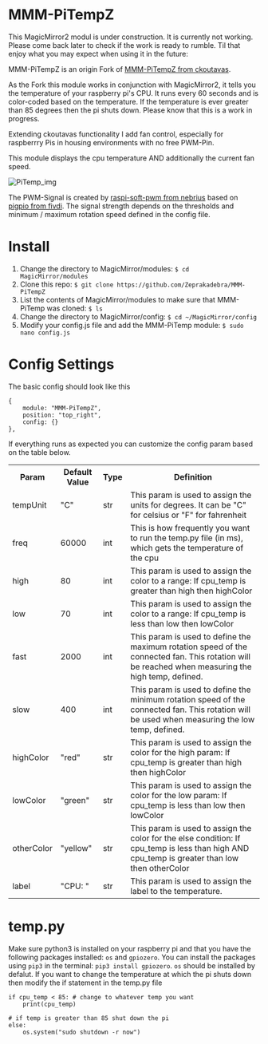 # MMM-PiTempZ
This MagicMirror2 modul is under construction. It is currently not working. Please come back later to check if the work is ready to rumble. Til that enjoy what you may expect when using it in the future:

MMM-PiTempZ is an origin Fork of [MMM-PiTempZ from ckoutavas](https://github.com/ckoutavas/MMM-PiTemp).

As the Fork this module works in conjunction with MagicMirror2, it tells you the temperature of your raspberry pi's CPU. It runs every 60 seconds and is color-coded based on the temperature. If the temperature is ever greater than 85 degrees then the pi shuts down. Please know that this is a work in progress.

Extending ckoutavas functionality I add fan control, especially for raspberrry Pis in housing environments with no free PWM-Pin.

This module displays the cpu temperature AND additionally the current fan speed.

![PiTemp_img](https://github.com/Zeprakadebra/MMM-PiTemp/blob/master/PiTempZ.PNG)

The PWM-Signal is created by [raspi-soft-pwm from nebrius](https://github.com/nebrius/raspi-soft-pwm) based on [pigpio from fivdi](https://github.com/fivdi/pigpio). The signal strength depends on the thresholds and minimum / maximum rotation speed defined in the config file.

# Install
1. Change the directory to MagicMirror/modules: ```$ cd MagicMirror/modules```
2. Clone this repo: ```$ git clone https://github.com/Zeprakadebra/MMM-PiTempZ```
3. List the contents of MagicMirror/modules to make sure that MMM-PiTemp was cloned: ```$ ls```
4. Change the directory to MagicMirror/config: ```$ cd ~/MagicMirror/config```
5. Modify your config.js file and add the MMM-PiTemp module: ```$ sudo nano config.js```
    
# Config Settings
The basic config should look like this

```
{
    module: "MMM-PiTempZ",
    position: "top_right",
    config: {}
},
 ```
If everything runs as expected you can customize the config param based on the table below.

<table>
<tr>
<th>Param</th>
<th>Default Value</th>
<th>Type</th>
<th>Definition</th>
</tr>

<tr>
<td>tempUnit</td>
<td>"C"</td>
<td>str</td>
<td>This param is used to assign the units for degrees. It can be "C" for celsius or "F" for fahrenheit</td>
</tr>

<tr>
<td>freq</td>
<td>60000</td>
 <td>int</td>
<td>This is how frequently you want to run the temp.py file (in ms), which gets the temperature of the cpu</td>
</tr>

<tr>
<td>high</td>
<td>80</td>
<td>int</td>
<td>This param is used to assign the color to a range: If cpu_temp is greater than high then highColor</td>
</tr>

<tr>
<td>low</td>
<td>70</td>
<td>int</td>
<td>This param is used to assign the color to a range: If cpu_temp is less than low then lowColor</td>
</tr>

<tr>
<td>fast</td>
<td>2000</td>
<td>int</td>
<td>This param is used to define the maximum rotation speed of the connected fan. This rotation will be reached when measuring the high temp, defined.</td>
</tr>

<tr>
<td>slow</td>
<td>400</td>
<td>int</td>
<td>This param is used to define the minimum rotation speed of the connected fan. This rotation will be used when measuring the low temp, defined.</td>
</tr>

<tr>
<td>highColor</td>
<td>"red"</td>
<td>str</td>
<td>This param is used to assign the color for the high param: If cpu_temp is greater than high then highColor</td>
</tr>

<tr>
<td>lowColor</td>
<td>"green"</td>
<td>str</td>
<td>This param is used to assign the color for the low param: If cpu_temp is less than low then lowColor</td>
</tr>

<tr>
<td>otherColor</td>
<td>"yellow"</td>
<td>str</td>
<td>This param is used to assign the color for the else condition: If cpu_temp is less than high AND cpu_temp is greater than low then otherColor</td>
</tr>

<tr>
<td>label</td>
<td>"CPU: "</td>
<td>str</td>
<td>This param is used to assign the label to the temperature.</td>
</tr>
</table>

# temp.py
Make sure python3 is installed on your raspberry pi and that you have the following packages installed: `os` and `gpiozero`. You can install the packages using `pip3` in the terminal: `pip3 install gpiozero`. `os` should be installed by defalut.
If you want to change the temperature at which the pi shuts down then modify the if statement in the temp.py file
```
if cpu_temp < 85: # change to whatever temp you want
    print(cpu_temp)

# if temp is greater than 85 shut down the pi
else:
    os.system("sudo shutdown -r now")
```
